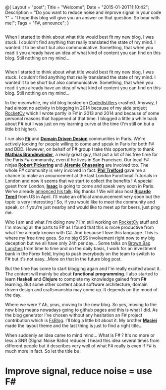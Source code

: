 @{
    Layout = "post";
    Title = "Welcome";
    Date = "2015-01-20T11:10:42";
    Description = "Do you want to reduce noise and improve signal in your code ?" +
                  "I hope this blog will give you an answer on that question. So bear with me!";
    Tags = "F#, announce";
}

<div class="row">
<div class="medium-8 columns">

When I started to think about what title would best fit my new blog, I was stuck. I couldn't find anything that really translated the state of my mind. I wanted it to be short but also communicative. Something, that when you read it you already have an idea of what kind of content you can find on this blog. Still nothing on my mind...

</div>
</div>

<!-- more -->

When I started to think about what title would best fit my new blog, I was stuck. I couldn't find anything that really translated the state of my mind. I wanted it to be short but also communicative. Something, that when you read it you already have an idea of what kind of content you can find on this blog. Still nothing on my mind...

In the meanwhile, my old blog hosted on [Codedistillers](http://www.codedistillers.com/?author=11) crashed. Anyway, I had almost no activity in blogging in 2014 because of my side project [RocketCv](http://www.rocketcv.pl) which I wrote partly in F# in 2013 and 2014 and because of some personal reasons that happened at that time. I blogged a little a while back about F# but I was just on my learning curve at the time (I'm still on but a little bit higher).

I run also **[F#](http://www.meetup.com/Functional-Programming-in-F/)** and **[Domain Driven Design](http://www.meetup.com/DDD-Paris/)** communities in Paris. We're actively looking for people willing to come and speak in Paris for both F# and DDD. However, on behalf of F# group I take this opportunity to thank **[Mathias Brandewinder](http://www.tiwtter.com/brandewinder)**, a really great guy, that put a lot of his free time for the Paris F# community, even if he lives in San Francisco. Our local F# ninjas **[Robert Pickering](http://www.tiwtter.com/robertpi)** and **[Jéremie Chassaing](http://www.tiwtter.com/thinkb4coding)** are involved too.
The whole F# community is very involved in fact. **[Phil Trelford](https://twitter.com/ptrelford)** gave me a chance to make an anouncement at the last London Functional Tutorials in London and now it seems that we start to collect the benefits ! A special guest from London, **[Isaac](http://www.tiwtter.com/isaac_abraham)** is going to come and speak very soon in Paris. We've already [annonced his talk](http://www.meetup.com/Functional-Programming-in-F/events/219965261/). Big thanks ! We will also host **[Ricardo Terell](http://www.tiwtter.com/TRikace)** from US in April. I'll make an official announcement very soon but the topic is very interesting ! So, if you would like to meet the community and speak, or if you're just nearby and would like to meet up for beers, just ping me.

Who I am and what I'm doing now ? I'm still working on [RocketCv](http://www.rocketcv.pl) stuff and I'm moving all the parts to F# as I found that this is more productive from what I've already known with C#. And because I love this language. This is where my free time goes. So no big OSS involvement right now to my big deception but we all have only 24h per day... Some talks on [Brown Bag Lunches](http://www.brownbaglunch.fr/baggers.html#Tomasz_Jaskula_Paris) from time to time and on the daily basis, I work for an investment bank in the Forex field, trying to push everybody on the team to switch to F# but it's not easy...More on that in the future blog post.

But the time has come to start blogging again and I'm really excited about it. The content will mainly be about **functional programming**. I also started to learn **Haskell** and **Clojure** to complete my knowledge gained from **F#** learning. But some other content about software architecture, domain driven design and craftsmanship may come up. It depends on the mood of the day.

Where we were ? Ah, yeas, moving to the new blog. So yes, moving to the new blog means nowadays going to github pages and this is what I did. As the blog generator I've chosen without any hesitation an F# project contribution which is [FsBlog](https://github.com/fsprojects/FsBlog). I'll blog a little bit about it. My brother **[Maciej](https://github.com/matjas)** made the layout theme and the last thing is just to find a right title...

When suddenly an idea came to mind mind... What is F# ? It's no more or less a SNR (Signal Noise Ratio) reducer. I heard this idea several times from different people but it describes very well of what F# really is even if F# is much more in fact. So let the title be :

Improve signal, reduce noise = use F#
=====================================